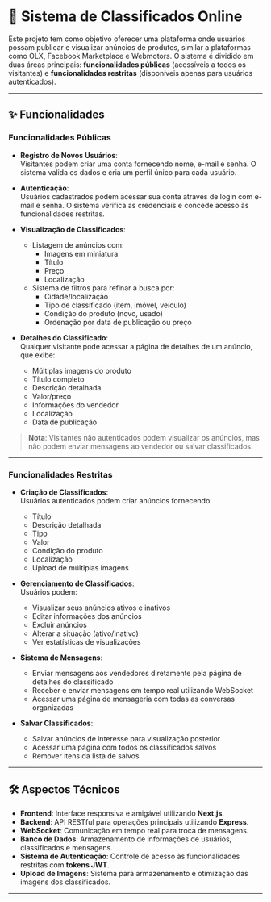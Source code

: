 # 🛒 Sistema de Classificados Online

Este projeto tem como objetivo oferecer uma plataforma onde usuários possam publicar e visualizar anúncios de produtos, similar a plataformas como OLX, Facebook Marketplace e Webmotors. O sistema é dividido em duas áreas principais: **funcionalidades públicas** (acessíveis a todos os visitantes) e **funcionalidades restritas** (disponíveis apenas para usuários autenticados).

---

## ✨ Funcionalidades

### Funcionalidades Públicas
- **Registro de Novos Usuários**:  
  Visitantes podem criar uma conta fornecendo nome, e-mail e senha. O sistema valida os dados e cria um perfil único para cada usuário.

- **Autenticação**:  
  Usuários cadastrados podem acessar sua conta através de login com e-mail e senha. O sistema verifica as credenciais e concede acesso às funcionalidades restritas.

- **Visualização de Classificados**:  
  - Listagem de anúncios com:
    - Imagens em miniatura
    - Título
    - Preço
    - Localização
  - Sistema de filtros para refinar a busca por:
    - Cidade/localização
    - Tipo de classificado (item, imóvel, veículo)
    - Condição do produto (novo, usado)
    - Ordenação por data de publicação ou preço

- **Detalhes do Classificado**:  
  Qualquer visitante pode acessar a página de detalhes de um anúncio, que exibe:
  - Múltiplas imagens do produto
  - Título completo
  - Descrição detalhada
  - Valor/preço
  - Informações do vendedor
  - Localização
  - Data de publicação

> **Nota**: Visitantes não autenticados podem visualizar os anúncios, mas não podem enviar mensagens ao vendedor ou salvar classificados.

---

### Funcionalidades Restritas
- **Criação de Classificados**:  
  Usuários autenticados podem criar anúncios fornecendo:
  - Título
  - Descrição detalhada
  - Tipo
  - Valor
  - Condição do produto
  - Localização
  - Upload de múltiplas imagens

- **Gerenciamento de Classificados**:  
  Usuários podem:
  - Visualizar seus anúncios ativos e inativos
  - Editar informações dos anúncios
  - Excluir anúncios
  - Alterar a situação (ativo/inativo)
  - Ver estatísticas de visualizações

- **Sistema de Mensagens**:  
  - Enviar mensagens aos vendedores diretamente pela página de detalhes do classificado
  - Receber e enviar mensagens em tempo real utilizando WebSocket
  - Acessar uma página de mensageria com todas as conversas organizadas

- **Salvar Classificados**:  
  - Salvar anúncios de interesse para visualização posterior
  - Acessar uma página com todos os classificados salvos
  - Remover itens da lista de salvos

---

## 🛠️ Aspectos Técnicos

- **Frontend**: Interface responsiva e amigável utilizando **Next.js**.
- **Backend**: API RESTful para operações principais utilizando **Express**.
- **WebSocket**: Comunicação em tempo real para troca de mensagens.
- **Banco de Dados**: Armazenamento de informações de usuários, classificados e mensagens.
- **Sistema de Autenticação**: Controle de acesso às funcionalidades restritas com **tokens JWT**.
- **Upload de Imagens**: Sistema para armazenamento e otimização das imagens dos classificados.

---
